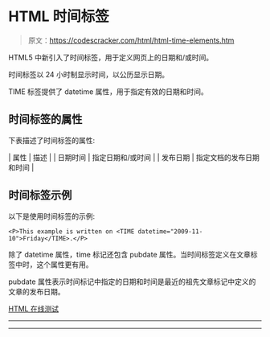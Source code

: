 # HTML 时间标签

> 原文：<https://codescracker.com/html/html-time-elements.htm>

HTML5 中新引入了时间标签，用于定义网页上的日期和/或时间。

时间标签以 24 小时制显示时间，以公历显示日期。

TIME 标签提供了 datetime 属性，用于指定有效的日期和时间。

## 时间标签的属性

下表描述了时间标签的属性:

| 属性 | 描述 |
| 日期时间 | 指定日期和/或时间 |
| 发布日期 | 指定文档的发布日期和时间 |

## 时间标签示例

以下是使用时间标签的示例:

```
<P>This example is written on <TIME datetime="2009-11-10">Friday</TIME>.</P>
```

除了 datetime 属性，time 标记还包含 pubdate 属性。当时间标签定义在文章标签中时，这个属性更有用。

pubdate 属性表示时间标记中指定的日期和时间是最近的祖先文章标记中定义的文章的发布日期。

[HTML 在线测试](/exam/showtest.php?subid=4)

* * *

* * *